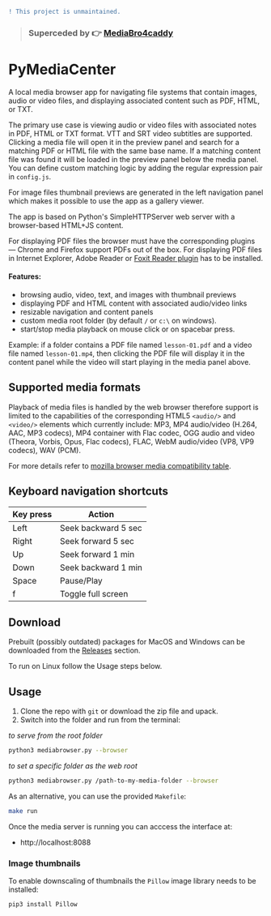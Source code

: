 ```diff
! This project is unmaintained.
```
> ### Superceded by 👉 [MediaBro4caddy](https://github.com/glowinthedark/mediabro4caddy)

# PyMediaCenter
A local media browser app for navigating file systems that contain images, audio or video files, and displaying associated content such as PDF, HTML, or TXT. 

The primary use case is viewing audio or video files with associated notes in PDF, HTML or TXT format. VTT and SRT video subtitles are supported. Clicking a media file will open it in the preview panel and search for a matching PDF or HTML file with the same base name. If a matching content file was found it will be loaded in the preview panel below the media panel. You can define custom matching logic by adding the regular expression pair in `config.js`.

For image files thumbnail previews are generated in the left navigation panel which makes it possible to use the app as a gallery viewer.

The app is based on Python's SimpleHTTPServer web server with a browser-based HTML+JS content.

For displaying PDF files the browser must have the corresponding plugins — Chrome and Firefox support PDFs out of the box. For displaying PDF files in Internet Explorer, Adobe Reader or [Foxit Reader plugin](https://help.foxitsoftware.com/kb/how-to-configure-internet-explorer-to-use-foxit-pdf-plugin.php) has to be installed.

#### Features:

* browsing audio, video, text, and images with thumbnail previews
* displaying PDF and HTML content with associated audio/video links
* resizable navigation and content panels
* custom media root folder (by default `/` or `c:\` on windows).
* start/stop media playback on mouse click or on spacebar press.

Example: if a folder contains a PDF file named `lesson-01.pdf` and a video file named `lesson-01.mp4`, then clicking the PDF file will display it in the content panel while the video will start playing in the media panel above.

## Supported media formats
Playback of media files is handled by the web browser therefore support is limited to the capabilities of the corresponding HTML5 `<audio/>` and `<video/>` elements which currently include: MP3, MP4 audio/video (H.264, AAC, MP3 codecs), MP4 container with Flac codec, OGG audio and video (Theora, Vorbis, Opus, Flac codecs), FLAC, WebM audio/video (VP8, VP9 codecs), WAV (PCM).

For more details refer to [mozilla browser media compatibility table](https://developer.mozilla.org/en-US/docs/Web/HTML/Supported_media_formats#Browser_compatibility).

## Keyboard navigation shortcuts

| Key press  | Action |
| ------------- | ------------- |
| Left  | Seek backward 5 sec  |
| Right  | Seek forward 5 sec  |
| Up  | Seek forward 1 min  |
| Down  | Seek backward 1 min  |
| Space  | Pause/Play  |
| f  | Toggle full screen  |

## Download
Prebuilt (possibly outdated) packages for MacOS and Windows can be downloaded from the [Releases](https://github.com/glowinthedark/local-media-browser/releases) section.

To run on Linux follow the Usage steps below.

## Usage
1. Clone the repo with `git` or download the zip file and upack.
1. Switch into the folder and run from the terminal:

_to serve from the root folder_
```bash
python3 mediabrowser.py --browser
```

_to set a specific folder as the web root_
```bash
python3 mediabrowser.py /path-to-my-media-folder --browser
```
As an alternative, you can use the provided `Makefile`:

```bash
make run
```

Once the media server is running you can acccess the interface at:

- http://localhost:8088

### Image thumbnails
To enable downscaling of thumbnails the `Pillow` image library needs to be installed:

```bash
pip3 install Pillow
```
